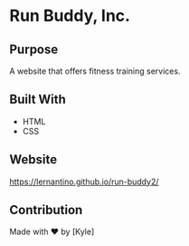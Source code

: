 # Run Buddy, Inc.

## Purpose
A website that offers fitness training services.

## Built With
* HTML
* CSS

## Website
https://lernantino.github.io/run-buddy2/

## Contribution
Made with ❤️ by [Kyle]
